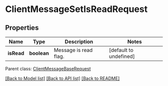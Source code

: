 # ClientMessageSetIsReadRequest

## Properties
Name | Type | Description | Notes
------------ | ------------- | ------------- | -------------
**isRead** | **boolean** | Message is read flag.              | [default to undefined]

 Parent class: [ClientMessageBaseRequest](ClientMessageBaseRequest.md)

[[Back to Model list]](README.md#documentation-for-models) [[Back to API list]](README.md#documentation-for-api-endpoints) [[Back to README]](README.md)
